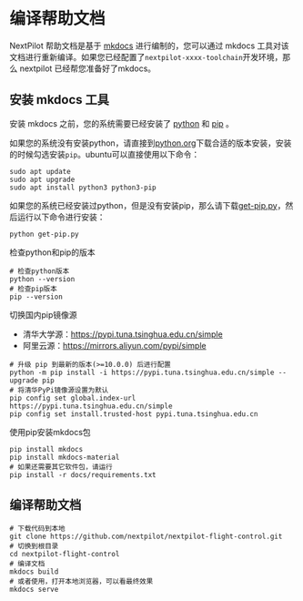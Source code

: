 # 编译帮助文档

NextPilot 帮助文档是基于 [mkdocs](https://www.mkdocs.org/) 进行编制的，您可以通过 mkdocs 工具对该文档进行重新编译。如果您已经配置了`nextpilot-xxxx-toolchain`开发环境，那么 nextpilot 已经帮您准备好了mkdocs。

## 安装 mkdocs 工具

安装 mkdocs 之前，您的系统需要已经安装了 [python](https://www.python.org/downloads/) 和 [pip](https://bootstrap.pypa.io/get-pip.py) 。

如果您的系统没有安装python，请直接到[python.org](https://www.python.org/downloads/)下载合适的版本安装，安装的时候勾选安装`pip`。ubuntu可以直接使用以下命令：

```shell
sudo apt update
sudo apt upgrade
sudo apt install python3 python3-pip
```

如果您的系统已经安装过python，但是没有安装pip，那么请下载[get-pip.py](https://bootstrap.pypa.io/get-pip.py)，然后运行以下命令进行安装：

```
python get-pip.py
```

检查python和pip的版本

```shell
# 检查python版本
python --version
# 检查pip版本
pip --version
```

切换国内pip镜像源

- 清华大学源：<https://pypi.tuna.tsinghua.edu.cn/simple>
- 阿里云源：<https://mirrors.aliyun.com/pypi/simple>

```shell
# 升级 pip 到最新的版本(>=10.0.0) 后进行配置
python -m pip install -i https://pypi.tuna.tsinghua.edu.cn/simple --upgrade pip
# 将清华PyPi镜像源设置为默认
pip config set global.index-url https://pypi.tuna.tsinghua.edu.cn/simple
pip config set install.trusted-host pypi.tuna.tsinghua.edu.cn
```

使用pip安装mkdocs包

```shell
pip install mkdocs
pip install mkdocs-material
# 如果还需要其它软件包，请运行
pip install -r docs/requirements.txt
```

## 编译帮助文档

```shell
# 下载代码到本地
git clone https://github.com/nextpilot/nextpilot-flight-control.git
# 切换到根目录
cd nextpilot-flight-control
# 编译文档
mkdocs build
# 或者使用，打开本地浏览器，可以看最终效果
mkdocs serve
```
